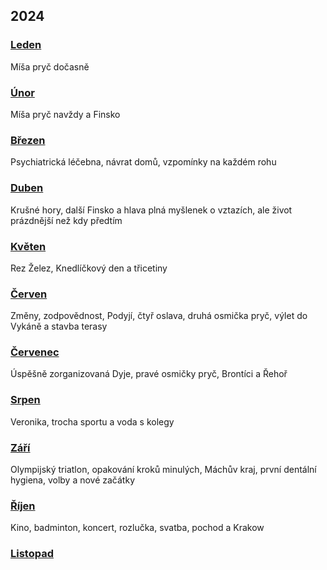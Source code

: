 ## 2024

### [Leden](2024_january.md)

Míša pryč dočasně

### [Únor](2024_february.md)

Míša pryč navždy a Finsko

### [Březen](2024_march.md)

Psychiatrická léčebna, návrat domů, vzpomínky na každém rohu

### [Duben](2024_april.md)

Krušné hory, další Finsko a hlava plná myšlenek o vztazích, ale život prázdnější než kdy předtím

### [Květen](2024_may.md)

Rez Želez, Knedlíčkový den a třicetiny

### [Červen](2024_june.md)

Změny, zodpovědnost, Podyjí, čtyř oslava, druhá osmička pryč, výlet do Vykáně a stavba terasy

### [Červenec](2024_july.md)

Úspěšně zorganizovaná Dyje, pravé osmičky pryč, Brontíci a Řehoř

### [Srpen](2024_august.md)

Veronika, trocha sportu a voda s kolegy

### [Září](2024_september.md)

Olympijský triatlon, opakování kroků minulých, Máchův kraj, první dentální hygiena, volby a nové začátky

### [Říjen](2024_october.md)

Kino, badminton, koncert, rozlučka, svatba, pochod a Krakow

### [Listopad](2024_november.md)

<!--

### [Prosinec](2024_december.md)

-->
